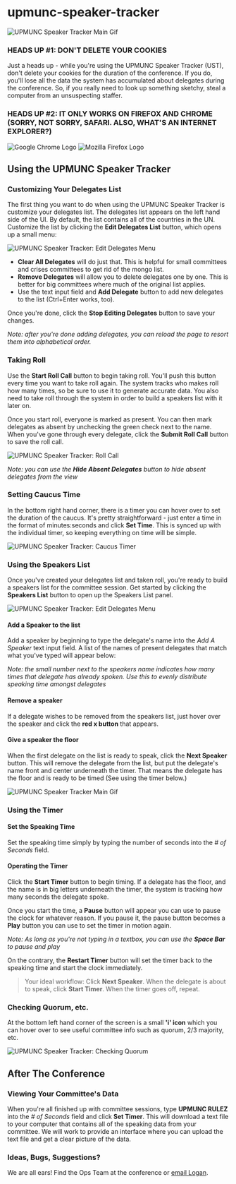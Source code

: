 # upmunc-speaker-tracker

![UPMUNC Speaker Tracker Main Gif](https://github.com/loganmay/upmunc-speaker-tracker/blob/master/speaker_tracker.gif?raw=true)

### HEADS UP \#1: DON'T DELETE YOUR COOKIES

Just a heads up - while you're using the UPMUNC Speaker Tracker (UST), don't delete your cookies for the duration of the conference. If you do, you'll lose all the data the system has accumulated about delegates during the conference. So, if you really need to look up something sketchy, steal a computer from an unsuspecting staffer.

### HEADS UP \#2: IT ONLY WORKS ON FIREFOX AND CHROME<br /> (SORRY, NOT SORRY, SAFARI. ALSO, WHAT'S AN INTERNET EXPLORER?)

![Google Chrome Logo](http://cloud.techylab.com/wp-content/uploads/2012/10/chrome-logo.jpg)
![Mozilla Firefox Logo](http://www.ladadadada.net/images/firefox_logo_transparent_thumb.png)

## Using the UPMUNC Speaker Tracker

### Customizing Your Delegates List

The first thing you want to do when using the UPMUNC Speaker Tracker is customize your delegates list. The delegates list appears on the left hand side of the UI. By default, the list contains all of the countries in the UN. Customize the list by clicking the **Edit Delegates List** button, which opens up a small menu:

![UPMUNC Speaker Tracker: Edit Delegates Menu](https://github.com/loganmay/upmunc-speaker-tracker/blob/master/edit_dels.gif?raw=true)

* **Clear All Delegates** will do just that. This is helpful for small committees and crises committees to get rid of the mongo list.
* **Remove Delegates** will allow you to delete delegates one by one. This is better for big committees where much of the original list applies.
* Use the text input field and **Add Delegate** button to add new delegates to the list (Ctrl+Enter works, too). 

Once you're done, click the **Stop Editing Delegates** button to save your changes.

_Note: after you're done adding delegates, you can reload the page to resort them into alphabetical order._

### Taking Roll

Use the **Start Roll Call** button to begin taking roll.  You'll push this button every time you want to take roll again.  The system tracks who makes roll how many times, so be sure to use it to generate accurate data. You also need to take roll through the system in order to build a speakers list with it later on.

Once you start roll, everyone is marked as present. You can then mark delegates as absent by unchecking the green check next to the name.  When you've gone through every delegate, click the **Submit Roll Call** button to save the roll call.

![UPMUNC Speaker Tracker: Roll Call](https://github.com/loganmay/upmunc-speaker-tracker/blob/master/roll_call.gif?raw=true)

_Note: you can use the **Hide Absent Delegates** button to hide absent delegates from the view_

### Setting Caucus Time
In the bottom right hand corner, there is a timer you can hover over to set the duration of the caucus.  It's pretty straightforward - just enter a time in the format of minutes:seconds and click **Set Time**. This is synced up with the individual timer, so keeping everything on time will be simple.

![UPMUNC Speaker Tracker: Caucus Timer](https://github.com/loganmay/upmunc-speaker-tracker/blob/master/caucus_time.gif?raw=true)

### Using the Speakers List

Once you've created your delegates list and taken roll, you're ready to build a speakers list for the committee session. Get started by clicking the **Speakers List** button to open up the Speakers List panel.

![UPMUNC Speaker Tracker: Edit Delegates Menu](https://github.com/loganmay/upmunc-speaker-tracker/blob/master/speakers_list.gif?raw=true)

#### Add a Speaker to the list

Add a speaker by beginning to type the delegate's name into the _Add A Speaker_ text input field. A list of the names of present delegates that match what you've typed will appear below:

_Note: the small number next to the speakers name indicates how many times that delegate has already spoken. Use this to evenly distribute speaking time amongst delegates_

#### Remove a speaker

If a delegate wishes to be removed from the speakers list, just hover over the speaker and click the **red x button** that appears.

#### Give a speaker the floor

When the first delegate on the list is ready to speak, click the **Next Speaker** button. This will remove the delegate from the list, but put the delegate's name front and center underneath the timer.  That means the delegate has the floor and is ready to be timed (See using the timer below.)

![UPMUNC Speaker Tracker Main Gif](https://github.com/loganmay/upmunc-speaker-tracker/blob/master/speaker_tracker.gif?raw=true)

### Using the Timer

#### Set the Speaking Time

Set the speaking time simply by typing the number of seconds into the _# of Seconds_ field.

#### Operating the Timer

Click the **Start Timer** button to begin timing.  If a delegate has the floor, and the name is in big letters underneath the timer, the system is tracking how many seconds the delegate spoke.

Once you start the time, a **Pause** button will appear you can use to pause the clock for whatever reason. If you pause it, the pause button becomes a **Play** button you can use to set the timer in motion again.

_Note: As long as you're not typing in a textbox, you can use the **Space Bar** to pause and play_

On the contrary, the **Restart Timer** button will set the timer back to the speaking time and start the clock immediately.

> Your ideal workflow: Click **Next Speaker**. When the delegate is about to speak, click **Start Timer**. When the timer goes off, repeat.

### Checking Quorum, etc.

At the bottom left hand corner of the screen is a small **'i' icon** which you can hover over to see useful committee info such as quorum, 2/3 majority, etc.

![UPMUNC Speaker Tracker: Checking Quorum](https://github.com/loganmay/upmunc-speaker-tracker/blob/master/info.PNG?raw=true)

## After The Conference

### Viewing Your Committee's Data

When you're all finished up with committee sessions, type **UPMUNC RULEZ** into the _# of Seconds_ field and click **Set Timer**. This will download a text file to your computer that contains all of the speaking data from your committee.  We will work to provide an interface where you can upload the text file and get a clear picture of the data.

### Ideas, Bugs, Suggestions?

We are all ears! Find the Ops Team at the conference or <a href="mailto:loma@sas.upenn.edu">email Logan</a>.
